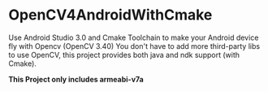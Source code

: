 # OpenCV4AndroidWithCmake
Use Android Studio 3.0 and Cmake Toolchain to make your Android device fly with Opencv (OpenCV 3.40)
You don't have to add more third-party libs to use OpenCV, this project provides both java and ndk support (with Cmake).

**This Project only includes armeabi-v7a**

